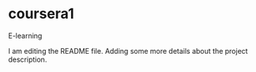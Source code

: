 # coursera1
E-learning

I am editing the README file. Adding some more details about the project description.

